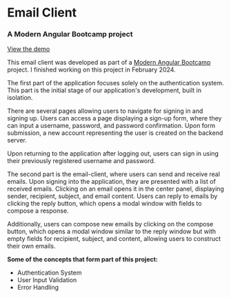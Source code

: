 # Email Client

### A Modern Angular Bootcamp project

[View the demo](https://email-client-peach.vercel.app/)

This email client was developed as part of a [Modern Angular Bootcamp](https://www.udemy.com/course/the-modern-angular-bootcamp) project. I finished working on this project in February 2024.

The first part of the application focuses solely on the authentication system. This part is the initial stage of our application's development, built in isolation. 

There are several pages allowing users to navigate for signing in and signing up. Users can access a page displaying a sign-up form, where they can input a username, password, and password confirmation. Upon form submission, a new account representing the user is created on the backend server.

Upon returning to the application after logging out, users can sign in using their previously registered username and password.

The second part is the email-client, where users can send and receive real emails. Upon signing into the application, they are presented with a list of received emails. Clicking on an email opens it in the center panel, displaying sender, recipient, subject, and email content. Users can reply to emails by clicking the reply button, which opens a modal window with fields to compose a response.

Additionally, users can compose new emails by clicking on the compose button, which opens a modal window similar to the reply window but with empty fields for recipient, subject, and content, allowing users to construct their own emails.

**Some of the concepts that form part of this project:**
- Authentication System
- User Input Validation
- Error Handling
